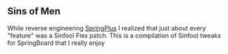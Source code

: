 ## Sins of Men

While reverse engineering [SpringPlus](https://rishanan.github.io/depic/com.rishanan.springpluss/) I realized that just about every "feature" was a Sinfool Flex patch. This is a compilation of Sinfool tweaks for SpringBoard that I really enjoy
